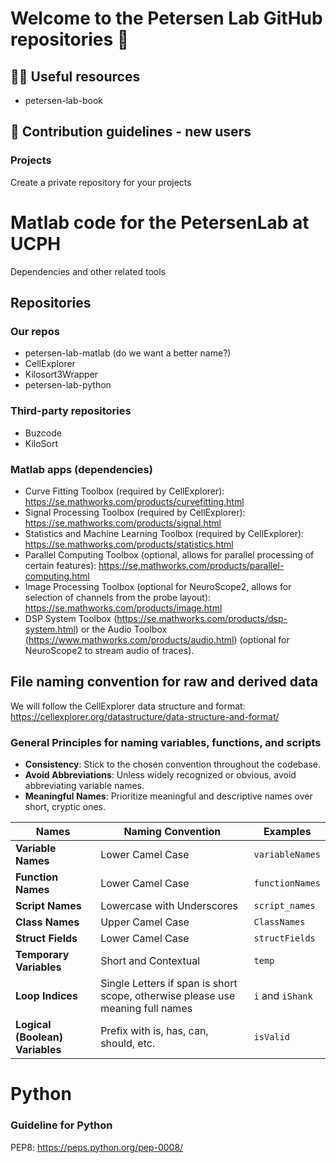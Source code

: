 # Welcome to the Petersen Lab GitHub repositories 👋

## 👩‍💻 Useful resources
* petersen-lab-book

## 🌈 Contribution guidelines - new users

### Projects
Create a private repository for your projects

# Matlab code for the PetersenLab at UCPH 
Dependencies and other related tools

## Repositories
### Our repos
* petersen-lab-matlab (do we want a better name?)
* CellExplorer
* Kilosort3Wrapper
* petersen-lab-python 

### Third-party repositories
* Buzcode
* KiloSort
  
### Matlab apps (dependencies)
* Curve Fitting Toolbox (required by CellExplorer): https://se.mathworks.com/products/curvefitting.html
* Signal Processing Toolbox (required by CellExplorer): https://se.mathworks.com/products/signal.html
* Statistics and Machine Learning Toolbox (required by CellExplorer): https://se.mathworks.com/products/statistics.html
* Parallel Computing Toolbox (optional, allows for parallel processing of certain features): https://se.mathworks.com/products/parallel-computing.html
* Image Processing Toolbox (optional for NeuroScope2, allows for selection of channels from the probe layout): https://se.mathworks.com/products/image.html
* DSP System Toolbox (https://se.mathworks.com/products/dsp-system.html) or the Audio Toolbox (https://www.mathworks.com/products/audio.html) (optional for NeuroScope2 to stream audio of traces).

## File naming convention for raw and derived data
We will follow the CellExplorer data structure and format:  https://cellexplorer.org/datastructure/data-structure-and-format/


### General Principles for naming variables, functions, and scripts
- **Consistency**: Stick to the chosen convention throughout the codebase.
- **Avoid Abbreviations**: Unless widely recognized or obvious, avoid abbreviating variable names.
- **Meaningful Names**: Prioritize meaningful and descriptive names over short, cryptic ones.

| Names                          | Naming Convention               | Examples            |
|--------------------------------|---------------------------------|---------------------|
| **Variable Names**             | Lower Camel Case                | `variableNames`     |
| **Function Names**             | Lower Camel Case                | `functionNames`     |
| **Script Names**               | Lowercase with Underscores      | `script_names`      |
| **Class Names**                | Upper Camel Case                | `ClassNames`        |
| **Struct Fields**              | Lower Camel Case                | `structFields`      |
| **Temporary Variables**        | Short and Contextual            | `temp`              |
| **Loop Indices**               | Single Letters if span is short scope, otherwise please use meaning full names  | `i` and `iShank`   |
| **Logical (Boolean) Variables**| Prefix with is, has, can, should, etc. | `isValid`    |

# Python

### Guideline for Python
PEP8: https://peps.python.org/pep-0008/
